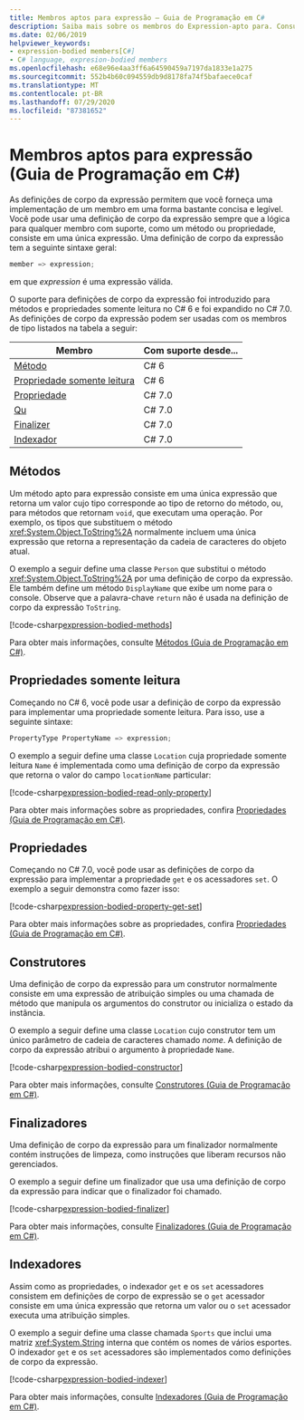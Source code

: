 ```yaml
---
title: Membros aptos para expressão – Guia de Programação em C#
description: Saiba mais sobre os membros do Expression-apto para. Consulte exemplos de código que usam a definição do corpo da expressão para propriedades, construtores, finalizadores e muito mais.
ms.date: 02/06/2019
helpviewer_keywords:
- expression-bodied members[C#]
- C# language, expresion-bodied members
ms.openlocfilehash: e68e96e4aa3ff6a64590459a7197da1833e1a275
ms.sourcegitcommit: 552b4b60c094559db9d8178fa74f5bafaece0caf
ms.translationtype: MT
ms.contentlocale: pt-BR
ms.lasthandoff: 07/29/2020
ms.locfileid: "87381652"
---
```

# <a name="expression-bodied-members-c-programming-guide"></a>Membros aptos para expressão (Guia de Programação em C#)

As definições de corpo da expressão permitem que você forneça uma implementação de um membro em uma forma bastante concisa e legível. Você pode usar uma definição de corpo da expressão sempre que a lógica para qualquer membro com suporte, como um método ou propriedade, consiste em uma única expressão. Uma definição de corpo da expressão tem a seguinte sintaxe geral:

```csharp
member => expression;
```

em que *expression* é uma expressão válida.

O suporte para definições de corpo da expressão foi introduzido para métodos e propriedades somente leitura no C# 6 e foi expandido no C# 7.0. As definições de corpo da expressão podem ser usadas com os membros de tipo listados na tabela a seguir:

|Membro  |Com suporte desde... |
|---------|---------|
|[Método](#methods)  |C# 6 |
|[Propriedade somente leitura](#read-only-properties)   |C# 6  |
|[Propriedade](#properties)  |C# 7.0 |
|[Qu](#constructors)   |C# 7.0 |
|[Finalizer](#finalizers)     |C# 7.0 |
|[Indexador](#indexers)       |C# 7.0 |

## <a name="methods"></a>Métodos

Um método apto para expressão consiste em uma única expressão que retorna um valor cujo tipo corresponde ao tipo de retorno do método, ou, para métodos que retornam `void`, que executam uma operação. Por exemplo, os tipos que substituem o método <xref:System.Object.ToString%2A> normalmente incluem uma única expressão que retorna a representação da cadeia de caracteres do objeto atual.

O exemplo a seguir define uma classe `Person` que substitui o método <xref:System.Object.ToString%2A> por uma definição de corpo da expressão. Ele também define um método `DisplayName` que exibe um nome para o console. Observe que a palavra-chave `return` não é usada na definição de corpo da expressão `ToString`.

[!code-csharp[expression-bodied-methods](../../../../samples/snippets/csharp/programming-guide/classes-and-structs/expr-bodied-methods.cs)]  

Para obter mais informações, consulte [Métodos (Guia de Programação em C#)](../classes-and-structs/methods.md).

## <a name="read-only-properties"></a>Propriedades somente leitura

Começando no C# 6, você pode usar a definição de corpo da expressão para implementar uma propriedade somente leitura. Para isso, use a seguinte sintaxe:

```csharp
PropertyType PropertyName => expression;
```

O exemplo a seguir define uma classe `Location` cuja propriedade somente leitura `Name` é implementada como uma definição de corpo da expressão que retorna o valor do campo `locationName` particular:

[!code-csharp[expression-bodied-read-only-property](../../../../samples/snippets/csharp/programming-guide/classes-and-structs/expr-bodied-readonly.cs#1)]  

Para obter mais informações sobre as propriedades, confira [Propriedades (Guia de Programação em C#)](../classes-and-structs/properties.md).

## <a name="properties"></a>Propriedades

Começando no C# 7.0, você pode usar as definições de corpo da expressão para implementar a propriedade `get` e os acessadores `set`. O exemplo a seguir demonstra como fazer isso:

[!code-csharp[expression-bodied-property-get-set](../../../../samples/snippets/csharp/programming-guide/classes-and-structs/expr-bodied-ctor.cs#1)]

Para obter mais informações sobre as propriedades, confira [Propriedades (Guia de Programação em C#)](../classes-and-structs/properties.md).

## <a name="constructors"></a>Construtores

Uma definição de corpo da expressão para um construtor normalmente consiste em uma expressão de atribuição simples ou uma chamada de método que manipula os argumentos do construtor ou inicializa o estado da instância.

O exemplo a seguir define uma classe `Location` cujo construtor tem um único parâmetro de cadeia de caracteres chamado *nome*. A definição de corpo da expressão atribui o argumento à propriedade `Name`.

[!code-csharp[expression-bodied-constructor](../../../../samples/snippets/csharp/programming-guide/classes-and-structs/expr-bodied-ctor.cs#1)]  

Para obter mais informações, consulte [Construtores (Guia de Programação em C#)](../classes-and-structs/constructors.md).

## <a name="finalizers"></a>Finalizadores

Uma definição de corpo da expressão para um finalizador normalmente contém instruções de limpeza, como instruções que liberam recursos não gerenciados.

O exemplo a seguir define um finalizador que usa uma definição de corpo da expressão para indicar que o finalizador foi chamado.

[!code-csharp[expression-bodied-finalizer](../../../../samples/snippets/csharp/programming-guide/classes-and-structs/expr-bodied-destructor.cs#1)]  

Para obter mais informações, consulte [Finalizadores (Guia de Programação em C#)](../classes-and-structs/destructors.md).

## <a name="indexers"></a>Indexadores

Assim como as propriedades, o indexador `get` e os `set` acessadores consistem em definições de corpo de expressão se o `get` acessador consiste em uma única expressão que retorna um valor ou o `set` acessador executa uma atribuição simples.

O exemplo a seguir define uma classe chamada `Sports` que inclui uma matriz <xref:System.String> interna que contém os nomes de vários esportes. O indexador `get` e os `set` acessadores são implementados como definições de corpo da expressão.

[!code-csharp[expression-bodied-indexer](../../../../samples/snippets/csharp/programming-guide/classes-and-structs/expr-bodied-indexers.cs#1)]

Para obter mais informações, consulte [Indexadores (Guia de Programação em C#)](../indexers/index.md).
